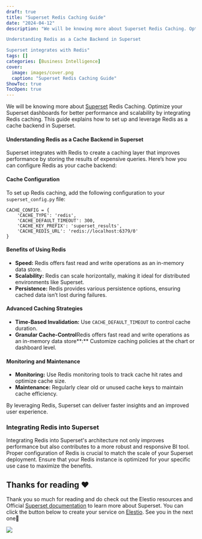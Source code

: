 ```yaml
---
draft: true
title: "Superset Redis Caching Guide"
date: "2024-04-12"
description: "We will be knowing more about Superset Redis Caching. Optimize your Superset dashboards for better performance and scalability by integrating Redis caching. This guide explains how to set up and leverage Redis as a cache backend in Superset.

Understanding Redis as a Cache Backend in Superset

Superset integrates with Redis"
tags: []
categories: [Business Intelligence]
cover:
  image: images/cover.png
  caption: "Superset Redis Caching Guide"
ShowToc: true
TocOpen: true
---
```



We will be knowing more about [Superset](https://elest.io/open-source/superset?ref=blog.elest.io) Redis Caching. Optimize your Superset dashboards for better performance and scalability by integrating Redis caching. This guide explains how to set up and leverage Redis as a cache backend in Superset.

#### Understanding Redis as a Cache Backend in Superset

Superset integrates with Redis to create a caching layer that improves performance by storing the results of expensive queries. Here’s how you can configure Redis as your cache backend:

#### Cache Configuration

To set up Redis caching, add the following configuration to your `superset_config.py` file:


```
CACHE_CONFIG = {
    'CACHE_TYPE': 'redis',
    'CACHE_DEFAULT_TIMEOUT': 300,
    'CACHE_KEY_PREFIX': 'superset_results',
    'CACHE_REDIS_URL': 'redis://localhost:6379/0'
}

```
#### Benefits of Using Redis

* **Speed:** Redis offers fast read and write operations as an in\-memory data store.
* **Scalability:** Redis can scale horizontally, making it ideal for distributed environments like Superset.
* **Persistence:** Redis provides various persistence options, ensuring cached data isn’t lost during failures.

#### Advanced Caching Strategies

* **Time\-Based Invalidation:** Use `CACHE_DEFAULT_TIMEOUT` to control cache duration.
* **Granular Cache\-Control**Redis offers fast read and write operations as an in\-memory data store**:** Customize caching policies at the chart or dashboard level.

#### Monitoring and Maintenance

* **Monitoring:** Use Redis monitoring tools to track cache hit rates and optimize cache size.
* **Maintenance:** Regularly clear old or unused cache keys to maintain cache efficiency.

By leveraging Redis, Superset can deliver faster insights and an improved user experience.

### Integrating Redis into Superset

Integrating Redis into Superset's architecture not only improves performance but also contributes to a more robust and responsive BI tool. Proper configuration of Redis is crucial to match the scale of your Superset deployment. Ensure that your Redis instance is optimized for your specific use case to maximize the benefits.

## **Thanks for reading ❤️**

Thank you so much for reading and do check out the Elestio resources and Official [Superset documentation](https://superset.apache.org/docs/intro/?ref=blog.elest.io) to learn more about Superset. You can click the button below to create your service on [Elestio](https://elest.io/open-source/superset?ref=blog.elest.io). See you in the next one👋

[![](https://pub-da36157c854648669813f3f76c526c2b.r2.dev/deploy-on-elestio-black.png)](https://elest.io/open-source/superset?ref=blog.elest.io)

